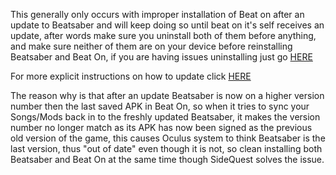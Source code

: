 This generally only occurs with improper installation of Beat on after an update to Beatsaber and will keep doing so until beat on it's self receives an update, after words make sure you uninstall both of them before anything, and make sure neither of them are on your device before reinstalling Beatsaber and Beat On, if you are having issues uninstalling just go [HERE](https://github.com/the-expanse/SideQuest/wiki/.My-apps-won't-uninstall-what's-wrong%3F)

For more explicit instructions on how to update click [HERE](https://github.com/the-expanse/SideQuest/wiki/Beatsaber-update-%23.%23.%23-is-out,-can-i-install-it%3F)



The reason why is that after an update Beatsaber is now on a higher version number then the last saved APK in Beat On, so when it tries to sync your Songs/Mods back in to the freshly updated Beatsaber, it makes the version number no longer match as its APK has now been signed as the previous old version of the game, this causes Oculus system to think Beatsaber is the last version, thus "out of date" even though it is not, so clean installing both Beatsaber and Beat On at the same time though SideQuest solves the issue.